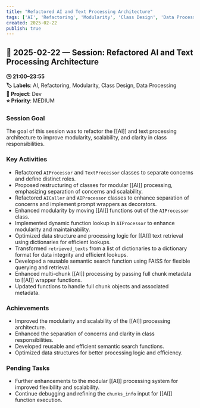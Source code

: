 ```yaml
---
title: "Refactored AI and Text Processing Architecture"
tags: ['AI', 'Refactoring', 'Modularity', 'Class Design', 'Data Processing']
created: 2025-02-22
publish: true
---
```


## 📅 2025-02-22 — Session: Refactored AI and Text Processing Architecture

**🕒 21:00–23:55**  
**🏷️ Labels**: AI, Refactoring, Modularity, Class Design, Data Processing  
**📂 Project**: Dev  
**⭐ Priority**: MEDIUM  


### Session Goal
The goal of this session was to refactor the [[AI]] and text processing architecture to improve modularity, scalability, and clarity in class responsibilities.

### Key Activities
- Refactored `AIProcessor` and `TextProcessor` classes to separate concerns and define distinct roles.
- Proposed restructuring of classes for modular [[AI]] processing, emphasizing separation of concerns and scalability.
- Refactored `AICaller` and `AIProcessor` classes to enhance separation of concerns and implement prompt wrappers as decorators.
- Enhanced modularity by moving [[AI]] functions out of the `AIProcessor` class.
- Implemented dynamic function lookup in `AIProcessor` to enhance modularity and maintainability.
- Optimized data structure and processing logic for [[AI]] text retrieval using dictionaries for efficient lookups.
- Transformed `retrieved_texts` from a list of dictionaries to a dictionary format for data integrity and efficient lookups.
- Developed a reusable semantic search function using FAISS for flexible querying and retrieval.
- Enhanced multi-chunk [[AI]] processing by passing full chunk metadata to [[AI]] wrapper functions.
- Updated functions to handle full chunk objects and associated metadata.

### Achievements
- Improved the modularity and scalability of the [[AI]] processing architecture.
- Enhanced the separation of concerns and clarity in class responsibilities.
- Developed reusable and efficient semantic search functions.
- Optimized data structures for better processing logic and efficiency.

### Pending Tasks
- Further enhancements to the modular [[AI]] processing system for improved flexibility and scalability.
- Continue debugging and refining the `chunks_info` input for [[AI]] function execution.
